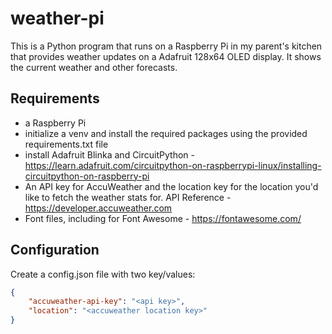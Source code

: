 # weather-pi

This is a Python program that runs on a Raspberry Pi in my parent's kitchen that provides weather updates on a Adafruit 128x64 OLED display. It shows the current weather and other forecasts. 

## Requirements

* a Raspberry Pi
* initialize a venv and install the required packages using the provided requirements.txt file
* install Adafruit Blinka and CircuitPython - https://learn.adafruit.com/circuitpython-on-raspberrypi-linux/installing-circuitpython-on-raspberry-pi
* An API key for AccuWeather and the location key for the location you'd like to fetch the weather stats for. API Reference - https://developer.accuweather.com
* Font files, including for Font Awesome - https://fontawesome.com/

## Configuration

Create a config.json file with two key/values:

```json
{
    "accuweather-api-key": "<api key>",
    "location": "<accuweather location key>"
}
```
